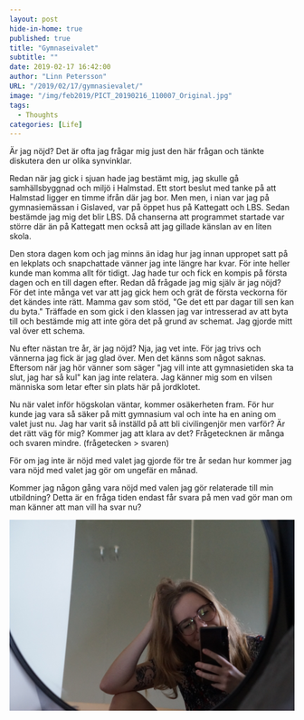 ```yaml
---
layout: post
hide-in-home: true
published: true
title: "Gymnaseivalet"
subtitle: ""
date: 2019-02-17 16:42:00
author: "Linn Petersson"
URL: "/2019/02/17/gymnasievalet/"
image: "/img/feb2019/PICT_20190216_110007_Original.jpg"
tags:
  - Thoughts
categories: [Life]
---
```


Är jag nöjd?
Det är ofta jag frågar mig just den här frågan och tänkte diskutera den ur olika synvinklar.

Redan när jag gick i sjuan hade jag bestämt mig, jag skulle gå samhällsbyggnad och miljö i Halmstad. Ett stort beslut med tanke på att Halmstad ligger en timme ifrån där jag bor. Men men, i nian var jag på gymnasiemässan i Gislaved, var på öppet hus på Kattegatt och LBS. Sedan bestämde jag mig det blir LBS. Då chanserna att programmet startade var större där än på Kattegatt men också att jag gillade känslan av en liten skola.

Den stora dagen kom och jag minns än idag hur jag innan uppropet satt på en lekplats och snapchattade vänner jag inte längre har kvar. För inte heller kunde man komma allt för tidigt. Jag hade tur och fick en kompis på första dagen och en till dagen efter. Redan då frågade jag mig själv är jag nöjd? För det inte många vet var att jag gick hem och grät de första veckorna för det kändes inte rätt. Mamma gav som stöd, "Ge det ett par dagar till sen kan du byta." Träffade en som gick i den klassen jag var intresserad av att byta till och bestämde mig att inte göra det på grund av schemat. Jag gjorde mitt val över ett schema.

Nu efter nästan tre år, är jag nöjd? Nja, jag vet inte. För jag trivs och vännerna jag fick är jag glad över. Men det känns som något saknas. Eftersom när jag hör vänner som säger "jag vill inte att gymnasietiden ska ta slut, jag har så kul" kan jag inte relatera. Jag känner mig som en vilsen människa som letar efter sin plats här på jordklotet.

Nu när valet inför högskolan väntar, kommer osäkerheten fram. För hur kunde jag vara så säker på mitt gymnasium val och inte ha en aning om valet just nu. Jag har varit så inställd på att bli civilingenjör men varför? Är det rätt väg för mig? Kommer jag att klara av det? Frågetecknen är många och svaren mindre. (frågetecken > svaren)

För om jag inte är nöjd med valet jag gjorde för tre år sedan hur kommer jag vara nöjd med valet jag gör om ungefär en månad.

Kommer jag någon gång vara nöjd med valen jag gör relaterade till min utbildning? Detta är en fråga tiden endast får svara på men vad gör man om man känner att man vill ha svar nu?

![](/img/feb2019/PICT_20190216_110007_Original.jpg)
